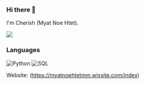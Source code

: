 ### Hi there 👋

I'm Cherish (Myat Noe Htet).

![](profile.gif)

### Languages
![Python](https://img.shields.io/badge/-Python-000?&logo=Python)
![SQL](https://img.shields.io/badge/-SQL-000?&logo=MySQL)

Website: (https://myatnoehtetmm.wixsite.com/index)
<!---
cherish-noe/cherish-noe is a ✨ special ✨ repository because its `README.md` (this file) appears on your GitHub profile.
You can click the Preview link to take a look at your changes.
--->
